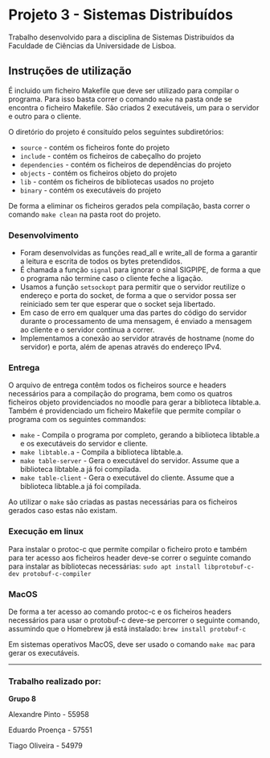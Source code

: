 # Projeto 3 - Sistemas Distribuídos

Trabalho desenvolvido para a disciplina de Sistemas Distribuídos da Faculdade de Ciências da Universidade de Lisboa.

## Instruções de utilização
É incluido um ficheiro Makefile que deve ser utilizado para compilar o programa. Para isso basta correr o comando `make` na pasta onde se encontra o ficheiro Makefile. São criados 2 executáveis, um para o servidor e outro para o cliente.

O diretório do projeto é consituído pelos seguintes subdiretórios:
- `source` - contém os ficheiros fonte do projeto
- `include` - contém os ficheiros de cabeçalho do projeto
- `dependencies` - contém os ficheiros de dependências do projeto
- `objects` - contém os ficheiros objeto do projeto
- `lib` - contém os ficheiros de bibliotecas usados no projeto
- `binary` - contém os executáveis do projeto

De forma a eliminar os ficheiros gerados pela compilação, basta correr o comando `make clean` na pasta root do projeto. 

### Desenvolvimento
- Foram desenvolvidas as funções read_all e write_all de forma a garantir a leitura e escrita de todos os bytes pretendidos.
- É chamada a função `signal` para ignorar o sinal SIGPIPE, de forma a que o programa não termine caso o cliente feche a ligação.
- Usamos a função `setsockopt` para permitir que o servidor reutilize o endereço e porta do socket, de forma a que o servidor possa ser reiniciado sem ter que esperar que o socket seja libertado.
- Em caso de erro em qualquer uma das partes do código do servidor durante o processamento de uma mensagem, é enviado a mensagem ao cliente e o servidor continua a correr.
- Implementamos a conexão ao servidor através de hostname (nome do servidor) e porta, além de apenas através do endereço IPv4.

### Entrega

O arquivo de entrega contêm todos os ficheiros source e headers necessários para a compilação do programa, bem como os quatros ficheiros objeto providenciados no moodle para gerar a biblioteca libtable.a. Também é providenciado um ficheiro Makefile que permite compilar o programa com os seguintes commandos:

- `make` - Compila o programa por completo, gerando a biblioteca libtable.a e os executáveis do servidor e cliente.
- `make libtable.a` - Compila a biblioteca libtable.a.
- `make table-server` - Gera o executável do servidor. Assume que a biblioteca libtable.a já foi compilada.
- `make table-client` - Gera o executável do cliente. Assume que a biblioteca libtable.a já foi compilada.

Ao utilizar o `make` são criadas as pastas necessárias para os ficheiros gerados caso estas não existam.

### Execução em linux

Para instalar o protoc-c que permite compilar o ficheiro proto e também para ter acesso aos ficheiros header deve-se correr o seguinte comando para instalar as bibliotecas necessárias:
`sudo apt install libprotobuf-c-dev protobuf-c-compiler`

### MacOS 

De forma a ter acesso ao comando protoc-c e os ficheiros headers necessários para usar o protobuf-c deve-se percorrer o seguinte comando, assumindo que o Homebrew já está instalado: `brew install protobuf-c`

Em sistemas operativos MacOS, deve ser usado o comando `make mac` para gerar os executáveis.

---

### Trabalho realizado por:

**Grupo 8**

Alexandre Pinto - 55958

Eduardo Proença - 57551

Tiago Oliveira - 54979

